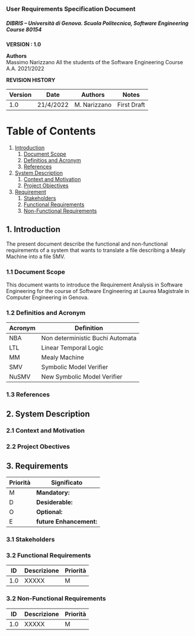 
### User Requirements Specification Document
##### DIBRIS – Università di Genova. Scuola Politecnica, Software Engineering Course 80154


**VERSION : 1.0**

**Authors**  
Massimo Narizzano
All the students of the Software Engineering Course A.A. 2021/2022

**REVISION HISTORY**

| Version    | Date        | Authors      | Notes        |
| ----------- | ----------- | ----------- | ----------- |
| 1.0 | 21/4/2022 |M. Narizzano | First Draft |

# Table of Contents

1. [Introduction](#p1)
	1. [Document Scope](#sp1.1)
	2. [Definitios and Acronym](#sp1.2) 
	3. [References](#sp1.3)
2. [System Description](#p2)
	1. [Context and Motivation](#sp2.1)
	2. [Project Objectives](#sp2.2)
3. [Requirement](#p3)
 	1. [Stakeholders](#sp3.1)
 	2. [Functional Requirements](#sp3.2)
 	3. [Non-Functional Requirements](#sp3.3)
  
  

<a name="p1"></a>

## 1. Introduction
The present document describe the functional and non-functional requirements of a system that wants to translate a file describing a Mealy Machine into a file SMV. 

<a name="sp1.1"></a>

### 1.1 Document Scope
This document wants to introduce the Requirement Analysis in Software Engineering for the course of Software Engineering at Laurea Magistrale in Computer Engineering in Genova. 


<a name="sp1.2"></a>

### 1.2 Definitios and Acronym


| Acronym				| Definition | 
| ------------------------------------- | ----------- | 
| NBA                                   | Non deterministic Buchi Automata |
| LTL                                   | Linear Temporal Logic |
| MM                                    | Mealy Machine |
| SMV                                   | Symbolic Model Verifier |
| NuSMV                                 | New Symbolic Model Verifier |


<a name="sp1.3"></a>

### 1.3 References 

<a name="p2"></a>

## 2. System Description
<a name="sp2.15"></a>

### 2.1 Context and Motivation

<a name="sp2.2"></a>

### 2.2 Project Obectives 

<a name="p3"></a>

## 3. Requirements

| Priorità | Significato | 
| --------------- | ----------- | 
| M | **Mandatory:**   |
| D | **Desiderable:** |
| O | **Optional:**    |
| E | **future Enhancement:** |

<a name="sp3.1"></a>
### 3.1 Stakeholders

<a name="sp3.2"></a>
### 3.2 Functional Requirements 

| ID | Descrizione | Priorità |
| --------------- | ----------- | ---------- | 
| 1.0 |  XXXXX |M|

<a name="sp3.3"></a>
### 3.2 Non-Functional Requirements 
 
| ID | Descrizione | Priorità |
| --------------- | ----------- | ---------- | 
| 1.0 | XXXXX |M|
